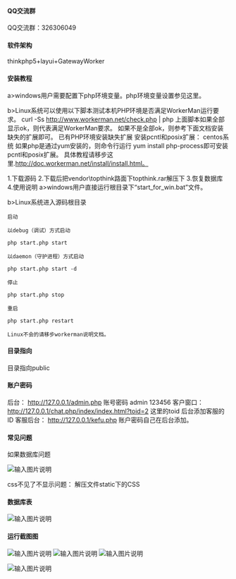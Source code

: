 #### QQ交流群
QQ交流群：326306049

#### 软件架构

thinkphp5+layui+GatewayWorker

#### 安装教程

a>windows用户需要配置下php环境变量。php环境变量设置参见这里。


b>Linux系统可以使用以下脚本测试本机PHP环境是否满足WorkerMan运行要求。
curl -Ss http://www.workerman.net/check.php | php 上面脚本如果全部显示ok，则代表满足WorkerMan要求。 如果不是全部ok，则参考下面文档安装缺失的扩展即可。 已有PHP环境安装缺失扩展 安装pcntl和posix扩展： centos系统 如果php是通过yum安装的，则命令行运行 yum install php-process即可安装pcntl和posix扩展。 具体教程请移步这里.http://doc.workerman.net/install/install.html。


1.下载源码 
2.下载后把vendor\topthink路面下topthink.rar解压下
3.恢复数据库
4.使用说明
a>windows用户直接运行根目录下“start_for_win.bat”文件。


b>Linux系统进入源码根目录

```
启动

以debug（调试）方式启动

php start.php start

以daemon（守护进程）方式启动

php start.php start -d

停止

php start.php stop

重启

php start.php restart

Linux不会的请移步workerman说明文档。 
```

#### 目录指向
目录指向public 

#### 账户密码
后台： http://127.0.0.1/admin.php 
账号密码 admin 123456 
客户窗口： http://127.0.0.1/chat.php/index/index.html?toid=2 这里的toid 
后台添加客服的ID 客服后台： http://127.0.0.1/kefu.php 
账户密码自己在后台添加。


#### 常见问题
如果数据库问题

![输入图片说明](https://images.gitee.com/uploads/images/2021/0512/140859_01201f8c_902699.png "屏幕截图.png")

css不见了不显示问题：
解压文件static下的CSS


#### 数据库表

![输入图片说明](https://images.gitee.com/uploads/images/2021/0512/140910_a6be85af_902699.png "屏幕截图.png")


#### 运行截图图
![输入图片说明](https://images.gitee.com/uploads/images/2021/0512/140922_42b18191_902699.png "屏幕截图.png")
![输入图片说明](https://images.gitee.com/uploads/images/2021/0512/140927_b824b42e_902699.png "屏幕截图.png")
![输入图片说明](https://images.gitee.com/uploads/images/2021/0512/140931_dffb49b7_902699.png "屏幕截图.png")


![输入图片说明](https://images.gitee.com/uploads/images/2021/0512/140938_44e5754f_902699.png "屏幕截图.png")

